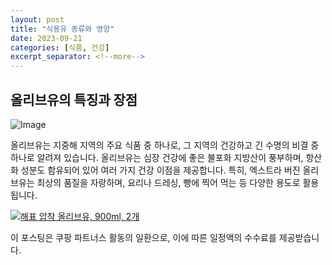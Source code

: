 ```yaml
---
layout: post
title: "식용유 종류와 영양"
date: 2023-09-21
categories: [식품, 건강]
excerpt_separator: <!--more-->
---
```


## 올리브유의 특징과 장점
![Image](https://image.pollinations.ai/prompt/Olive%20Oil,%20Nutrition,%20Benefits,%20Healthy,%20Mediterranean%20Diet,%20Cooking,%20Natural)

올리브유는 지중해 지역의 주요 식품 중 하나로, 그 지역의 건강하고 긴 수명의 비결 중 하나로 알려져 있습니다. 올리브유는 심장 건강에 좋은 불포화 지방산이 풍부하며, 항산화 성분도 함유되어 있어 여러 가지 건강 이점을 제공합니다. 특히, 엑스트라 버진 올리브유는 최상의 품질을 자랑하며, 요리나 드레싱, 빵에 찍어 먹는 등 다양한 용도로 활용됩니다.

<a href="https://link.coupang.com/a/bamXRS" target="_blank">![해표 압착 올리브유, 900ml, 2개](https://static.coupangcdn.com/image/affiliate/banner/c57f2056218820d01e0607bb3e304559@2x.jpg)</a>

이 포스팅은 쿠팡 파트너스 활동의 일환으로, 이에 따른 일정액의 수수료를 제공받습니다.
